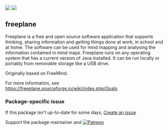 [![](https://img.shields.io/chocolatey/v/freeplane?color=green&label=freeplane)](https://chocolatey.org/packages/freeplane) [![](https://img.shields.io/chocolatey/dt/freeplane)](https://chocolatey.org/packages/freeplane)

## freeplane
Freeplane is a free and open source software application that supports thinking, sharing information and getting things done at work, in school and at home. The software can be used for mind mapping and analysing the information contained in mind maps. Freeplane runs on any operating system that has a current version of Java installed. It can be run locally or portably from removable storage like a USB drive. 

Originally based on FreeMind.  

For more information, see https://freeplane.sourceforge.io/wiki/index.php/Goals

### Package-specific issue
If this package isn't up-to-date for some days, [Create an issue](https://github.com/tunisiano187/Chocolatey-packages/issues/new/choose)

Support the package maintainer and [![Patreon](https://cdn.jsdelivr.net/gh/tunisiano187/Chocolatey-packages@d15c4e19c709e7148588d4523ffc6dd3cd3c7e5e/icons/patreon.png)](https://www.patreon.com/tunisiano)